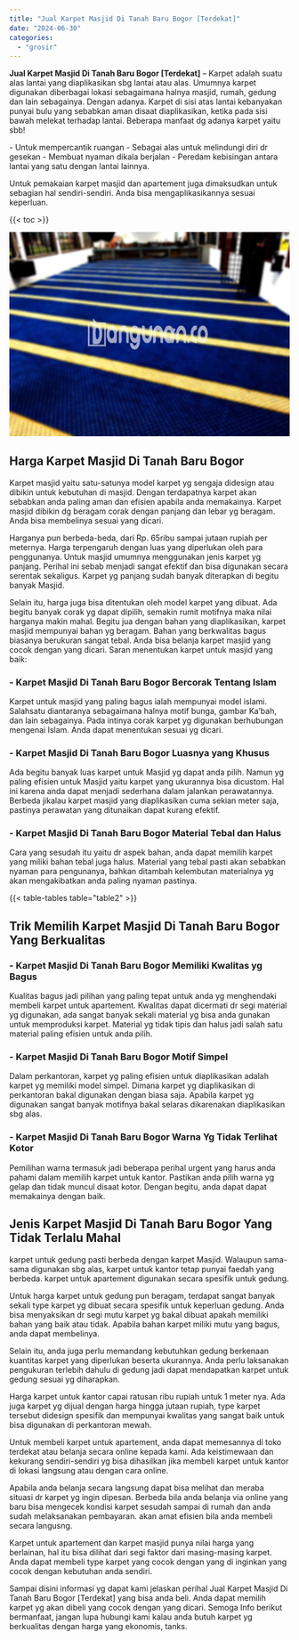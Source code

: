 ```yaml
---
title: "Jual Karpet Masjid Di Tanah Baru Bogor [Terdekat]"
date: "2024-06-30"
categories: 
  - "grosir"
---
```


**Jual Karpet Masjid Di Tanah Baru Bogor \[Terdekat\]** – Karpet adalah suatu alas lantai yang diaplikasikan sbg lantai atau alas. Umumnya karpet digunakan diberbagai lokasi sebagaimana halnya masjid, rumah, gedung dan lain sebagainya. Dengan adanya. Karpet di sisi atas lantai kebanyakan punyai bulu yang sebabkan aman disaat diaplikasikan, ketika pada sisi bawah melekat terhadap lantai. Beberapa manfaat dg adanya karpet yaitu sbb!

\- Untuk mempercantik ruangan - Sebagai alas untuk melindungi diri dr gesekan - Membuat nyaman dikala berjalan - Peredam kebisingan antara lantai yang satu dengan lantai lainnya.

Untuk pemakaian karpet masjid dan apartement juga dimaksudkan untuk sebagian hal sendiri-sendiri. Anda bisa mengaplikasikannya sesuai keperluan.

{{< toc >}}

![Jual Karpet Masjid Di Tanah Baru Bogor [Terdekat]](/images/grosir-karpet-murah-17.png)

## Harga Karpet Masjid Di Tanah Baru Bogor

Karpet masjid yaitu satu-satunya model karpet yg sengaja didesign atau dibikin untuk kebutuhan di masjid. Dengan terdapatnya karpet akan sebabkan anda paling aman dan efisien apabila anda memakainya. Karpet masjid dibikin dg beragam corak dengan panjang dan lebar yg beragam. Anda bisa membelinya sesuai yang dicari.

Harganya pun berbeda-beda, dari Rp. 65ribu sampai jutaan rupiah per meternya. Harga terpengaruh dengan luas yang diperlukan oleh para penggunanya. Untuk masjid umumnya menggunakan jenis karpet yg panjang. Perihal ini sebab menjadi sangat efektif dan bisa digunakan secara serentak sekaligus. Karpet yg panjang sudah banyak diterapkan di begitu banyak Masjid.

Selain itu, harga juga bisa ditentukan oleh model karpet yang dibuat. Ada begitu banyak corak yg dapat dipilih, semakin rumit motifnya maka nilai harganya makin mahal. Begitu jua dengan bahan yang diaplikasikan, karpet masjid mempunyai bahan yg beragam. Bahan yang berkwalitas bagus biasanya berukuran sangat tebal. Anda bisa belanja karpet masjid yang cocok dengan yang dicari. Saran menentukan karpet untuk masjid yang baik:

### \- Karpet Masjid Di Tanah Baru Bogor Bercorak Tentang Islam

Karpet untuk masjid yang paling bagus ialah mempunyai model islami. Salahsatu diantaranya sebagaimana halnya motif bunga, gambar Ka’bah, dan lain sebagainya. Pada intinya corak karpet yg digunakan berhubungan mengenai Islam. Anda dapat menentukan sesuai yg dicari.

### \- Karpet Masjid Di Tanah Baru Bogor Luasnya yang Khusus

Ada begitu banyak luas karpet untuk Masjid yg dapat anda pilih. Namun yg paling efisien untuk Masjid yaitu karpet yang ukurannya bisa dicustom. Hal ini karena anda dapat menjadi sederhana dalam jalankan perawatannya. Berbeda jikalau karpet masjid yang diaplikasikan cuma sekian meter saja, pastinya perawatan yang ditunaikan dapat kurang efektif.

### \- Karpet Masjid Di Tanah Baru Bogor Material Tebal dan Halus

Cara yang sesudah itu yaitu dr aspek bahan, anda dapat memilih karpet yang miliki bahan tebal juga halus. Material yang tebal pasti akan sebabkan nyaman para pengunanya, bahkan ditambah kelembutan materialnya yg akan mengakibatkan anda paling nyaman pastinya.

{{< table-tables table="table2" >}}

## Trik Memilih Karpet Masjid Di Tanah Baru Bogor Yang Berkualitas

### \- Karpet Masjid Di Tanah Baru Bogor Memiliki Kwalitas yg Bagus

Kualitas bagus jadi pilihan yang paling tepat untuk anda yg menghendaki membeli karpet untuk apartement. Kwalitas dapat dicermati dr segi material yg digunakan, ada sangat banyak sekali material yg bisa anda gunakan untuk memproduksi karpet. Material yg tidak tipis dan halus jadi salah satu material paling efisien untuk anda pilih.

### \- Karpet Masjid Di Tanah Baru Bogor Motif Simpel

Dalam perkantoran, karpet yg paling efisien untuk diaplikasikan adalah karpet yg memiliki model simpel. Dimana karpet yg diaplikasikan di perkantoran bakal digunakan dengan biasa saja. Apabila karpet yg digunakan sangat banyak motifnya bakal selaras dikarenakan diaplikasikan sbg alas.

### \- Karpet Masjid Di Tanah Baru Bogor Warna Yg Tidak Terlihat Kotor

Pemilihan warna termasuk jadi beberapa perihal urgent yang harus anda pahami dalam memilih karpet untuk kantor. Pastikan anda pilih warna yg gelap dan tidak muncul disaat kotor. Dengan begitu, anda dapat dapat memakainya dengan baik.

## Jenis Karpet Masjid Di Tanah Baru Bogor Yang Tidak Terlalu Mahal

karpet untuk gedung pasti berbeda dengan karpet Masjid. Walaupun sama-sama digunakan sbg alas, karpet untuk kantor tetap punyai faedah yang berbeda. karpet untuk apartement digunakan secara spesifik untuk gedung.

Untuk harga karpet untuk gedung pun beragam, terdapat sangat banyak sekali type karpet yg dibuat secara spesifik untuk keperluan gedung. Anda bisa menyaksikan dr segi mutu karpet yg bakal dibuat apakah memiliki bahan yang baik atau tidak. Apabila bahan karpet miliki mutu yang bagus, anda dapat membelinya.

Selain itu, anda juga perlu memandang kebutuhkan gedung berkenaan kuantitas karpet yang diperlukan beserta ukurannya. Anda perlu laksanakan pengukuran terlebih dahulu di gedung jadi dapat mendapatkan karpet untuk gedung sesuai yg diharapkan.

Harga karpet untuk kantor capai ratusan ribu rupiah untuk 1 meter nya. Ada juga karpet yg dijual dengan harga hingga jutaan rupiah, type karpet tersebut didesign spesifik dan mempunyai kwalitas yang sangat baik untuk bisa digunakan di perkantoran mewah.

Untuk membeli karpet untuk apartement, anda dapat memesannya di toko terdekat atau belanja secara online kepada kami. Ada keistimewaan dan kekurang sendiri-sendiri yg bisa dihasilkan jika membeli karpet untuk kantor di lokasi langsung atau dengan cara online.

Apabila anda belanja secara langsung dapat bisa melihat dan meraba situasi dr karpet yg ingin dipesan. Berbeda bila anda belanja via online yang baru bisa mengecek kondisi karpet sesudah sampai di rumah dan anda sudah melaksanakan pembayaran. akan amat efisien bila anda membeli secara langusng.

Karpet untuk apartement dan karpet masjid punya nilai harga yang berlainan, hal itu bisa dilihat dari segi faktor dari masing-masing karpet. Anda dapat membeli type karpet yang cocok dengan yang di inginkan yang cocok dengan kebutuhan anda sendiri.

Sampai disini informasi yg dapat kami jelaskan perihal Jual Karpet Masjid Di Tanah Baru Bogor \[Terdekat\] yang bisa anda beli. Anda dapat memilih karpet yg akan dibeli yang cocok dengan yang dicari. Semoga Info berikut bermanfaat, jangan lupa hubungi kami kalau anda butuh karpet yg berkualitas dengan harga yang ekonomis, tanks.

